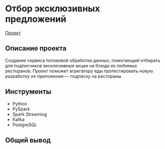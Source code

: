 # Отбор эксклюзивных предложений
[Проект]()
## Описание проекта
Создание сервиса потоковой обработки данных, помогающий отбирать для подписчиков эксклюзивные акции на блюда их любимых ресторанов. Проект поможет агрегатору еды протестировать новую разработку их приложения — подписку на рестораны
## Инструменты
- Python 
- PySpark 
- Spark Streaming 
- Kafka 
- PostgreSQL
## Общий вывод

